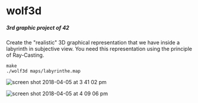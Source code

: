 # wolf3d

##### 3rd graphic project of 42

Create the "realistic" 3D graphical representation that we have
inside a labyrinth in subjective view. You need this representation
using the principle of Ray-Casting.

```
make
./wolf3d maps/labyrinthe.map  
```

![screen shot 2018-04-05 at 3 41 02 pm](https://user-images.githubusercontent.com/23494780/38369899-1d442a18-38e9-11e8-990e-292f4fcc2227.png)

![screen shot 2018-04-05 at 4 09 06 pm](https://user-images.githubusercontent.com/23494780/38370995-b7743d38-38eb-11e8-89e9-4bfab823106d.png)
